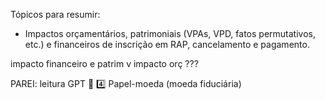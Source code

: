Tópicos para resumir:
- Impactos orçamentários, patrimoniais (VPAs, VPD, fatos permutativos, etc.) e financeiros de inscrição em RAP, cancelamento e pagamento.

impacto financeiro e patrim v 
impacto orç ???

PAREI: 
leitura GPT 
🔹 4️⃣ Papel-moeda (moeda fiduciária)